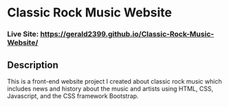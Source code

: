# Classic Rock Music Website
### Live Site: https://gerald2399.github.io/Classic-Rock-Music-Website/

## Description 
This is a front-end website project I created about classic rock music which includes news and history about the music and artists using HTML, CSS, Javascript, and the CSS 
framework Bootstrap.
